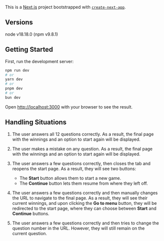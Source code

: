 This is a [Next.js](https://nextjs.org) project bootstrapped with [`create-next-app`](https://nextjs.org/docs/app/api-reference/cli/create-next-app).

## Versions

node v18.18.0 (npm v9.8.1)

## Getting Started

First, run the development server:

```bash
npm run dev
# or
yarn dev
# or
pnpm dev
# or
bun dev
```

Open [http://localhost:3000](http://localhost:3000) with your browser to see the result.

## Handling Situations

1. The user answers all 12 questions correctly. As a result, the final page with the winnings and an option to start again will be displayed.  

2. The user makes a mistake on any question. As a result, the final page with the winnings and an option to start again will be displayed.  

3. The user answers a few questions correctly, then closes the tab and reopens the start page. As a result, they will see two buttons:  
   - The **Start** button allows them to start a new game.  
   - The **Continue** button lets them resume from where they left off.  

4. The user answers a few questions correctly and then manually changes the URL to navigate to the final page. As a result, they will see their current winnings, and upon clicking the **Go to menu** button, they will be redirected to the start page, where they can choose between **Start** and **Continue** buttons.  

5. The user answers a few questions correctly and then tries to change the question number in the URL. However, they will still remain on the current question.
